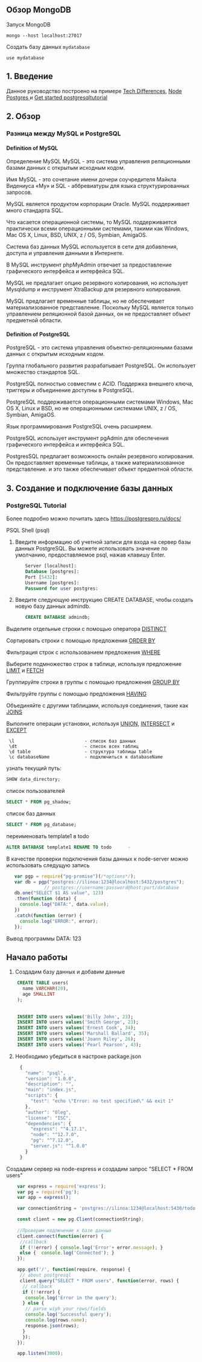 
 
## Обзор MongoDB


Запуск MongoDB
```db
mongo --host localhost:27017
```

Создать базу данных `mydatabase`
```db
use mydatabase
```
## 1. Введение

Данное руководство построено на примере
[Tech Differences](https://techdifferences.com/difference-between-mysql-and-postgresql.html "Tech Differences"), [Node Postgres ](https://node-postgres.com/ "Node Postgres ") и [Get started postgresqltutorial](http://www.postgresqltutorial.com/postgresql-select/ "Get started postgresqltutorial")
 

## 2. Обзор
### Разница между MySQL и PostgreSQL 

#### Definition of MySQL

Определение MySQL MySQL - это система управления реляционными базами данных с открытым исходным кодом. 

Имя MySQL - это сочетание имени дочери соучредителя Майкла Видениуса «My» и SQL - аббревиатуры для языка структурированных запросов.

MySQL является продуктом корпорации Oracle. MySQL поддерживает много стандарта SQL. 

Что касается операционной системы, то MySQL поддерживается практически всеми операционными системами, такими как Windows, Mac OS X, Linux, BSD, UNIX, z / OS, Symbian, AmigaOS.

Система баз данных MySQL используется в сети для добавления, доступа и управления данными в Интернете.

В MySQL инструмент phpMyAdmin отвечает за предоставление графического интерфейса и интерфейса SQL. 

MySQL не предлагает опцию резервного копирования, но использует Mysqldump и инструмент XtraBackup для резервного копирования. 

MySQL предлагает временные таблицы, но не обеспечивает материализованное представление. Поскольку MySQL является только управлением реляционной базой данных, он не предоставляет объект предметной области.



#### Definition of PostgreSQL

PostgreSQL - это система управления объектно-реляционными базами данных с открытым исходным кодом. 

Группа глобального развития разрабатывает PostgreSQL. Он использует множество стандартов SQL. 

PostgreSQL полностью совместим с ACID. Поддержка внешнего ключа, триггеры и объединение доступны в PostgreSQL. 

PostgreSQL поддерживается операционными системами Windows, Mac OS X, Linux и BSD, но не операционными системами UNIX, z / OS, Symbian, AmigaOS. 

Язык программирования PostgreSQL очень расширяем. 

PostgreSQL использует инструмент pgAdmin для обеспечения графического интерфейса и интерфейса SQL. 

PostgresSQL предлагает возможность онлайн резервного копирования. Он предоставляет временные таблицы, а также материализованное представление. и это также обеспечивает объект предметной области.

## 3. Создание и подключение базы данных
### PostgreSQL Tutorial 

Более подробно можно почитать здесь https://postgrespro.ru/docs/

PSQL Shell (psql)
1. Введите информацию об учетной записи для входа на сервер базы данных PostgreSQL. Вы можете использовать значение по умолчанию, предоставляемое psql, нажав клавишу Enter.
```sql
       Server [localhost]:
       Database [postgres]:
       Port [5432]:
       Username [postgres]:
       Password for user postgres:
```

2. Введите следующую инструкцию CREATE DATABASE, чтобы создать новую базу данных admindb.
```sql
       CREATE DATABASE admindb;
```

Выделите отдельные строки с помощью оператора [DISTINCT](http://www.postgresqltutorial.com/postgresql-select-distinct/ "DISTINCT")

Сортировать строки с помощью предложения [ORDER BY](http://www.postgresqltutorial.com/postgresql-order-by/ "ORDER BY")
 
Фильтрация строк с использованием предложения [WHERE](http://www.postgresqltutorial.com/postgresql-where/ "WHERE")

Выберите подмножество строк в таблице, используя предложение [LIMIT](http://www.postgresqltutorial.com/postgresql-limit/ "LIMIT") и [FETCH](http://www.postgresqltutorial.com/postgresql-fetch/ "FETCH")


 Группируйте строки в группы с помощью предложения [GROUP BY](http://www.postgresqltutorial.com/postgresql-order-by/ "GROUP BY")
 
 Фильтруйте группы с помощью предложения [HAVING](http://www.postgresqltutorial.com/postgresql-having/"HAVING")
  
 Объединяйте с другими таблицами, используя соединения, такие как [JOINS](http://www.postgresqltutorial.com/postgresql-joins/ "JOINS")  

Выполните операции установки, используя [UNION](http://www.postgresqltutorial.com/postgresql-union/ "UNION"), [INTERSECT](http://www.postgresqltutorial.com/postgresql-intersect/ "INTERSECT") и [EXCEPT](http://www.postgresqltutorial.com/postgresql-tutorial/postgresql-except/  "EXCEPT")



     \l                          - список баз данных
     \dt                         - список всех таблиц
     \d table                    - структура таблицы table
     \c databaseName             - подключиться к databaseName
     
узнать текущий путь: 
```sql
SHOW data_directory;       
```
cписок пользователей
```sql
SELECT * FROM pg_shadow;    
```
cписок баз данных
```sql
SELECT * FROM pg_database;  
```   
переименовать template1 в todo
```sql
ALTER DATABASE template1 RENAME TO todo      -
```   
   
В качестве проверки подключения базы данных к node-server можно использовать следущую запись
   ```js
      var pgp = require("pg-promise")(/*options*/);
      var db = pgp("postgres://ilinoa:1234@localhost:5432/postgres");
                 // postgres://username:password@host:port/database
      db.one("SELECT $1 AS value", 123)
      .then(function (data) {
        console.log("DATA:", data.value);
      })
      .catch(function (error) {
        console.log("ERROR:", error);
      });
   ```
  
  Вывод программы DATA: 123

## Начало работы

 1. Создадим базу данных и добавим данные
```sql
    CREATE TABLE users(
      name VARCHAR(20),
      age SMALLINT
    );
    
    
    INSERT INTO users values('Billy John', 23);
    INSERT INTO users values('Smith George', 23);
    INSERT INTO users values('Ernest Cook', 34);
    INSERT INTO users values('Marshall Ballard', 35);
    INSERT INTO users values('Joann Riley', 26);
    INSERT INTO users values('Pearl Pearson', 43);
 ```   

2. Необходимо убедиться в настроке package.json
```js
     {
       "name": "psql",
       "version": "1.0.0",
       "description": "",
       "main": "index.js",
       "scripts": {
         "test": "echo \"Error: no test specified\" && exit 1"
       },
       "author": "Oleg",
       "license": "ISC",
       "dependencies": {
         "express": "^4.17.1",
         "node": "^12.7.0",
         "pg": "^7.12.0",
         "server.js": "^1.0.0"
       }
     }
```
Создадим сервер на node-express и создадим запрос "SELECT * FROM users"

```js
    var express = require('express');
    var pg = require('pg');
    var app = express();

    var connectionString = 'postgres://ilinoa:1234@localhost:5430/todo';

    const client = new pg.Client(connectionString);
    
    //Проверим подлючение к базе данных 
    client.connect(function(error) {
     //callback
     if (!!error) { console.log('Error'+ error.message); }
     else {  console.log('Connected'); } 
    });

    app.get('/', function(require, response) {
     // about postgresql
     client.query("SELECT * FROM users", function(error, rows) {
      // callback
      if (!!error) {
       console.log('Error in the query');
      } else {
       // parse wiyh your rows/fields
       console.log('Successful query');
       console.log(rows.name);
       response.json(rows);
      }
      });
    });

    app.listen(3000);
 ```

